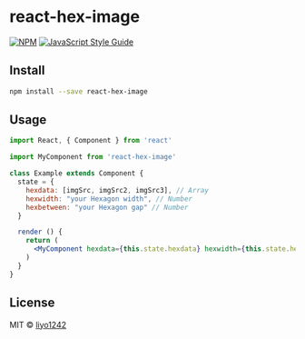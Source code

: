 # react-hex-image

> 

[![NPM](https://img.shields.io/npm/v/react-hex-image.svg)](https://www.npmjs.com/package/react-hex-image) [![JavaScript Style Guide](https://img.shields.io/badge/code_style-standard-brightgreen.svg)](https://standardjs.com)

## Install

```bash
npm install --save react-hex-image
```

## Usage

```jsx
import React, { Component } from 'react'

import MyComponent from 'react-hex-image'

class Example extends Component {
  state = {
    hexdata: [imgSrc, imgSrc2, imgSrc3], // Array
    hexwidth: "your Hexagon width", // Number
    hexbetween: "your Hexagon gap" // Number
  }

  render () {
    return (
      <MyComponent hexdata={this.state.hexdata} hexwidth={this.state.hexwidth} hexbetween={this.state.hexbetween} />
    )
  }
}
```

## License

MIT © [liyo1242](https://github.com/liyo1242)
